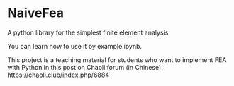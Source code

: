 # NaiveFea
A python library for the simplest finite element analysis.

You can learn how to use it by example.ipynb. 

This project is a teaching material for students who want to implement FEA with Python in this post on Chaoli forum (in Chinese): 
https://chaoli.club/index.php/6884
